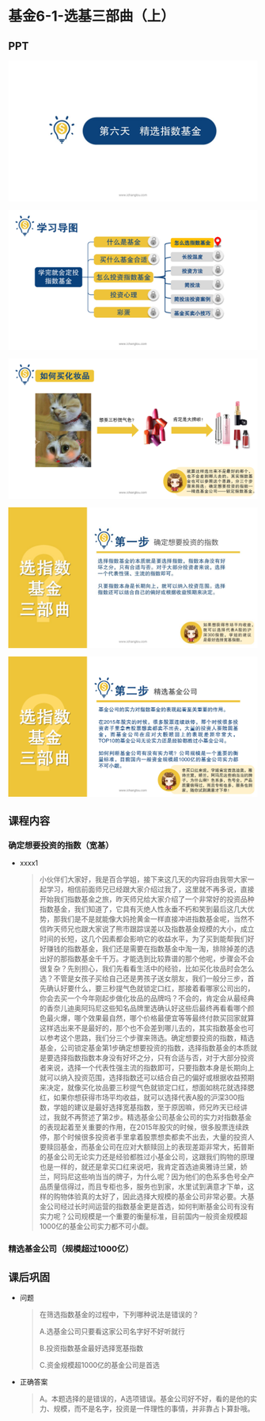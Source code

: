 # 基金6-1-选基三部曲（上）

## PPT

![课程ppt](assets/6-1-1.jpeg)

![课程ppt](assets/6-1-2.jpeg)

![课程ppt](assets/6-1-3.jpeg)

![课程ppt](assets/6-1-4.jpeg)

![课程ppt](assets/6-1-5.jpeg)

## 课程内容

### 确定想要投资的指数（宽基）

- xxxx1

  > 小伙伴们大家好，我是百合学姐，接下来这几天的内容将由我带大家一起学习，相信前面师兄已经跟大家介绍过我了，这里就不再多说，直接开始我们指数基金之旅，昨天师兄给大家介绍了一个非常好的投资品种指数基金，我们知道了，它具有灭绝人性永垂不朽和笑到最后这几大优势，那我们是不是就能像大妈抢黄金一样直接冲进指数基金呢，当然不信昨天师兄也跟大家说了熊市跟踪误差以及指数基金规模的大小，成立时间的长短，这几个因素都会影响它的收益水平，为了买到能帮我们好好赚钱的指数基金，我们还是需要在指数基金中淘一淘，排除掉差的选出好的那指数基金千千万。才能选到比较靠谱的那个他呢，步骤会不会很复杂？先别担心，我们先看看生活中的经验，比如买化妆品时会怎么选？不管是女孩子买给自己还是男孩子送女朋友，我们一般分三步，首先确认好要什么，要三秒提气色就锁定口红，那接着看哪家公司出的，你会去买一个今年刚起步做化妆品的品牌吗？不会的，肯定会从最经典的香奈儿迪奥阿玛尼这些知名品牌里选确认好这些后最终再看看哪个颜色最火爆，哪个效果最自然，哪个价格最便宜等等最终付款买回家就算这样选出来不是最好的，那个也不会差到哪儿去的，其实指数基金也可以参考这个思路，我们分三个步骤来筛选。确定想要投资的指数，精选基金，公司锁定基金第1步确定想要投资的指数，选择指数基金的本质就是要选择指数指数本身没有好坏之分，只有合适与否，对于大部分投资者来说，选择一个代表性强主流的指数即可，只要指数本身是长期向上就可以纳入投资范围，选择指数还可以结合自己的偏好或根据收益预期来决定，就像买化妆品要三秒提气色就锁定口红，想面如桃花就选择腮红，如果你想获得市场平均收益，就可以选择代表A股的沪深300指数，学姐的建议是最好选择宽基指数，至于原因嘛，师兄昨天已经讲过，我就不再赘述了第2步。精选基金公司基金公司的实力对指数基金的表现起着至关重要的作用，在2015年股灾的时候，很多股票连续跌停，那个时候很多投资者手里拿着股票想卖都卖不出去，大量的投资人要赎回基金，而基金公司在应对大额赎回上的表现差距非常大，拓普斯的基金公司无论实力还是经验都胜过小基金公司，这跟我们购物的原理也是一样的，就还是拿买口红来说吧，我肯定首选迪奥雅诗兰黛，娇兰，阿玛尼这些响当当的牌子，为什么呢？因为他们的色系多色号全产品质量信得过，而且专柜也多，服务也到家，水里试到满意才下单，这样的购物体验真的太好了，因此选择大规模的基金公司非常必要。大基金公司经过长时间运营的指数基金更是首选，如何判断基金公司有没有实力呢？公司规模是一个重要的衡量标准，目前国内一般资金规模超1000亿的基金公司实力都不可小觑。

### 精选基金公司（规模超过1000亿）

## 课后巩固

- 问题

  > 在筛选指数基金的过程中，下列哪种说法是错误的？
  >
  > A.选基金公司只要看这家公司名字好不好听就行
  >
  > B.投资指数基金最好选择宽基指数
  >
  > C.资金规模超1000亿的基金公司是首选

- 正确答案

  > A。本题选择的是错误的，A选项错误。基金公司好不好，看的是他的实力、规模，而不是名字，投资是一件理性的事情，并非靠占卜算卦哦。